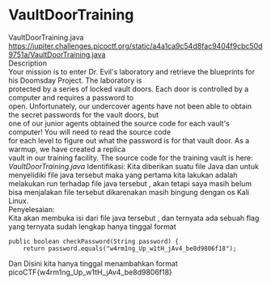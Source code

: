 # VaultDoorTraining
VaultDoorTraining.java <br>
https://jupiter.challenges.picoctf.org/static/a4a1ca9c54d8fac9404f9cbc50d9751a/VaultDoorTraining.java <br>
Description <br>
Your mission is to enter Dr. Evil's laboratory and retrieve the blueprints for his Doomsday Project. The laboratory is <br> protected by a series of locked vault doors. Each door is controlled by a computer and requires a password to <br> open. Unfortunately, our undercover agents have not been able to obtain the secret passwords for the vault doors, but <br> one of our junior agents obtained the source code for each vault's computer! You will need to read the source code<br> for each level to figure out what the password is for that vault door. As a warmup, we have created a replica<br> vault in our training facility. The source code for the training vault is here: _VaultDoorTraining.java_
Identifikasi:
Kita diberikan suatu file Java dan untuk menyelidiki file java tersebut maka yang pertama kita lakukan adalah melakukan run terhadap file java tersebut , akan tetapi saya masih belum bisa menjalakan file tersebut dikarenakan masih bingung dengan os Kali Linux. <br>
Penyelesaian: <br>
Kita akan membuka isi dari file java tersebut , dan ternyata ada sebuah flag yang ternyata sudah lengkap hanya tinggal format <br>

    public boolean checkPassword(String password) {
        return password.equals("w4rm1ng_Up_w1tH_jAv4_be8d9806f18");
Dan Disini kita hanya tinggal menambahkan format <br>
picoCTF{w4rm1ng_Up_w1tH_jAv4_be8d9806f18}
